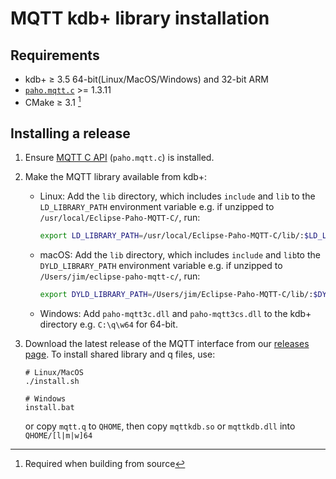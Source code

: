 # MQTT kdb+ library installation

## Requirements

* kdb+ ≥ 3.5 64-bit(Linux/MacOS/Windows) and 32-bit ARM
* [`paho.mqtt.c`](https://github.com/eclipse/paho.mqtt.c) >= 1.3.11
* CMake ≥ 3.1 [^1]

[^1]: Required when building from source

## Installing a release

1.  Ensure [MQTT C API](https://github.com/eclipse/paho.mqtt.c/releases) (`paho.mqtt.c`) is installed.
2.  Make the MQTT library available from kdb+:

    -   Linux: Add the `lib` directory, which includes `include` and `lib` to the `LD_LIBRARY_PATH` environment variable e.g. if unzipped to `/usr/local/Eclipse-Paho-MQTT-C/`, run:

        ```bash
        export LD_LIBRARY_PATH=/usr/local/Eclipse-Paho-MQTT-C/lib/:$LD_LIBRARY_PATH
        ```
        
    -   macOS: Add the `lib` directory, which includes `include` and `lib`to the `DYLD_LIBRARY_PATH` environment variable e.g. if unzipped to `/Users/jim/eclipse-paho-mqtt-c/`, run:
  
        ```bash
        export DYLD_LIBRARY_PATH=/Users/jim/Eclipse-Paho-MQTT-C/lib/:$DYLD_LIBRARY_PATH
        ```

    -   Windows: Add `paho-mqtt3c.dll` and `paho-mqtt3cs.dll` to the kdb+ directory e.g. `C:\q\w64` for 64-bit.

3.  Download the latest release of the MQTT interface from our [releases page](https://github.com/KxSystems/mqtt). To install shared library and q files, use:

    ```shell
    # Linux/MacOS
    ./install.sh
    
    # Windows
    install.bat
    ```

    or copy `mqtt.q` to `QHOME`, then copy `mqttkdb.so` or `mqttkdb.dll` into `QHOME/[l|m|w]64`


